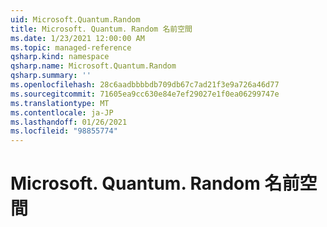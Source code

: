 ```yaml
---
uid: Microsoft.Quantum.Random
title: Microsoft. Quantum. Random 名前空間
ms.date: 1/23/2021 12:00:00 AM
ms.topic: managed-reference
qsharp.kind: namespace
qsharp.name: Microsoft.Quantum.Random
qsharp.summary: ''
ms.openlocfilehash: 28c6aadbbbbdb709db67c7ad21f3e9a726a46d77
ms.sourcegitcommit: 71605ea9cc630e84e7ef29027e1f0ea06299747e
ms.translationtype: MT
ms.contentlocale: ja-JP
ms.lasthandoff: 01/26/2021
ms.locfileid: "98855774"
---
```

# <a name="microsoftquantumrandom-namespace"></a>Microsoft. Quantum. Random 名前空間




